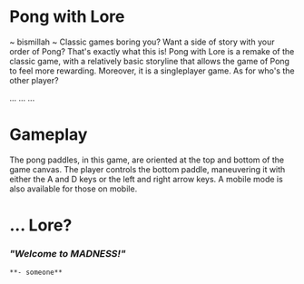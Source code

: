 # Pong with Lore
~ bismillah ~
Classic games boring you? Want a side of story with your order of Pong? That's exactly what this is! Pong with Lore is a remake of the classic game, with a relatively basic storyline that allows the game of Pong to feel more rewarding. Moreover, it is a singleplayer game. As for who's the other player?

...
...
...

# Gameplay
The pong paddles, in this game, are oriented at the top and bottom of the game canvas. The player controls the bottom paddle, maneuvering it with either the A and D keys or the left and right arrow keys. A mobile mode is also available for those on mobile.

# ... Lore?
### *"Welcome to MADNESS!"*
    **- someone**